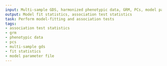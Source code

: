 ```yaml
---
input: Multi-sample GDS, harmonized phenotypic data, GRM, PCs, model parameter file
output: Model fit statistics, association test statistics
task: Perform model-fitting and association tests
tags:
- association test statistics
- grm
- phenotypic data
- pcs
- multi-sample gds
- fit statistics
- model parameter file
---
```

